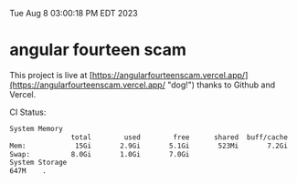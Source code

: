 Tue Aug  8 03:00:18 PM EDT 2023

# angular fourteen scam


This project is live at [https://angularfourteenscam.vercel.app/](https://angularfourteenscam.vercel.app/ "dog!") thanks to Github and Vercel.

CI Status: 

```bash
System Memory
               total        used        free      shared  buff/cache   available
Mem:            15Gi       2.9Gi       5.1Gi       523Mi       7.2Gi        11Gi
Swap:          8.0Gi       1.0Gi       7.0Gi
System Storage
647M	.
```
```bash
